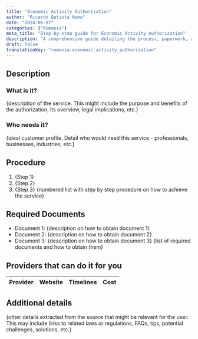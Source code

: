 ```yaml
---
title: "Economic Activity Authorization"
author: "Ricardo Batista Name"
date: "2024-06-07"
categories: ["Romania"]
meta_title: "Step-by-step guide for Economic Activity Authorization"
description: "A comprehensive guide detailing the process, paperwork, and providers for processing an Economic Activity Authorization."
draft: false
translationKey: "romania-economic_activity_authorization"
---
```


## Description
### What is it?
{description of the service. This might include the purpose and benefits of the authorization, its overview, legal implications, etc.}
### Who needs it?
{ideal customer profile. Detail who would need this service - professionals, businesses, industries, etc.}

## Procedure
1. {Step 1}
2. {Step 2}
3. {Step 3} 
 {numbered list with step by step procedure on how to achieve the service}

## Required Documents
- Document 1: {description on how to obtain document 1}
- Document 2: {description on how to obtain document 2}
- Document 3: {description on how to obtain document 3}
{list of required documents and how to obtain them}

## Providers that can do it for you

| Provider        |     Website        |     Timelines   |       Cost       |
| --------------- |  ----------------  |  :------------: | :-------------: |


## Additional details
{other details extracted from the source that might be relevant for the user. This may include links to related laws or regulations, FAQs, tips, potential challenges, solutions, etc.}
